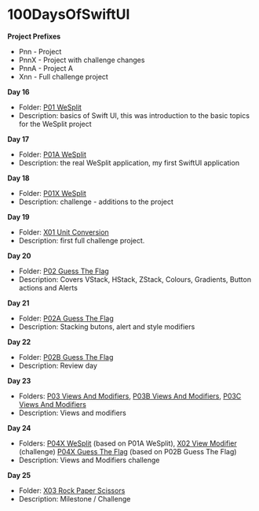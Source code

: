 # 100DaysOfSwiftUI

**Project Prefixes**
- Pnn - Project
- PnnX - Project with challenge changes
- PnnA - Project A
- Xnn - Full challenge project


**Day 16**
- Folder: [P01 WeSplit](https://github.com/JulesMoorhouse/100DaysOfSwiftUI/tree/main/P01%20WeSplit/P01%20WeSplit)
- Description: basics of Swift UI, this was introduction to the basic topics for the WeSplit project

**Day 17**
- Folder: [P01A WeSplit](https://github.com/JulesMoorhouse/100DaysOfSwiftUI/tree/main/P01a%20WeSplit/P01a%20WeSplit)
- Description: the real WeSplit application, my first SwiftUI application

**Day 18**
- Folder: [P01X WeSplit](https://github.com/JulesMoorhouse/100DaysOfSwiftUI/tree/main/P01X%20WeSplit/P01a%20WeSplit)
- Description: challenge - additions to the project

**Day 19**
- Folder: [X01 Unit Conversion](https://github.com/JulesMoorhouse/100DaysOfSwiftUI/tree/main/X01%20Unit%20Conversion/X01%20Unit%20Conversion)
- Description: first full challenge project.

**Day 20**
- Folder: [P02 Guess The Flag](https://github.com/JulesMoorhouse/100DaysOfSwiftUI/tree/main/P02%20Guess%20The%20Flag/P02%20Guess%20The%20Flag)
- Description: Covers VStack, HStack, ZStack, Colours, Gradients, Button actions and Alerts

**Day 21**
- Folder: [P02A Guess The Flag](https://github.com/JulesMoorhouse/100DaysOfSwiftUI/tree/main/P02A%20Guess%20The%20Flag/P02A%20Guess%20The%20Flag)
- Description: Stacking butons, alert and style modifiers

**Day 22**
- Folder: [P02B Guess The Flag](https://github.com/JulesMoorhouse/100DaysOfSwiftUI/tree/main/P02B%20Guess%20The%20Flag/P02B%20Guess%20The%20Flag)
- Description: Review day

**Day 23**
- Folders: [P03 Views And Modifiers](https://github.com/JulesMoorhouse/100DaysOfSwiftUI/tree/main/P03%20Views%20And%20Modifiers/P03%20Views%20And%20Modifiers), [P03B Views And Modifiers](https://github.com/JulesMoorhouse/100DaysOfSwiftUI/tree/main/P03B%20Views%20And%20Modifiers/P03B%20Views%20And%20Modifiers), [P03C Views And Modifiers](https://github.com/JulesMoorhouse/100DaysOfSwiftUI/tree/main/P03C%20Views%20And%20Modifiers/P03C%20Views%20And%20Modifiers)
- Description: Views and modifiers

**Day 24**
- Folders: [P04X WeSplit](https://github.com/JulesMoorhouse/100DaysOfSwiftUI/tree/main/P04X%20WeSplit%20/P01a%20WeSplit) (based on P01A WeSplit), [X02 View Modifier](https://github.com/JulesMoorhouse/100DaysOfSwiftUI/tree/main/X02%20View%20Modifier/X02%20View%20Modifier) (challenge)
[P04X Guess The Flag](https://github.com/JulesMoorhouse/100DaysOfSwiftUI/tree/main/P04X%20Guess%20The%20Flag/P02B%20Guess%20The%20Flag) (based on P02B Guess The Flag)
- Description: Views and Modifiers challenge 

**Day 25**
- Folder: [X03 Rock Paper Scissors](https://github.com/JulesMoorhouse/100DaysOfSwiftUI/tree/main/X03%20Rock%20Paper%20Scissors/X03%20Rock%20Paper%20Scissors)
- Description: Milestone / Challenge
